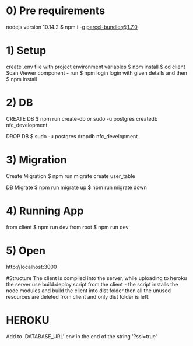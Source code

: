 # 0) Pre requirements
nodejs version 10.14.2
$ npm i -g parcel-bundler@1.7.0


# 1) Setup
create .env file with project environment variables
$ npm install
$ cd client
Scan Viewer component  - run $ npm login 
login with given details and then
$ npm install


# 2) DB
CREATE DB
$ npm run create-db
or
sudo -u postgres createdb nfc_development

DROP DB
$ sudo -u postgres dropdb nfc_development


# 3) Migration
Create Migration
$ npm run migrate create user_table

DB Migrate
$ npm run migrate up
$ npm run migrate down


# 4) Running App
from client $ npm run dev
from root   $ npm run dev


# 5) Open
http://localhost:3000


#Structure
The client is compiled into the server, while uploading to heroku the server use build:deploy script from the client - the script installs the node modules and build the client into dist folder then all the unused resources are deleted from client and only dist folder is left.
  
# HEROKU 
Add to 'DATABASE_URL' env in the end of the string '?ssl=true' 

